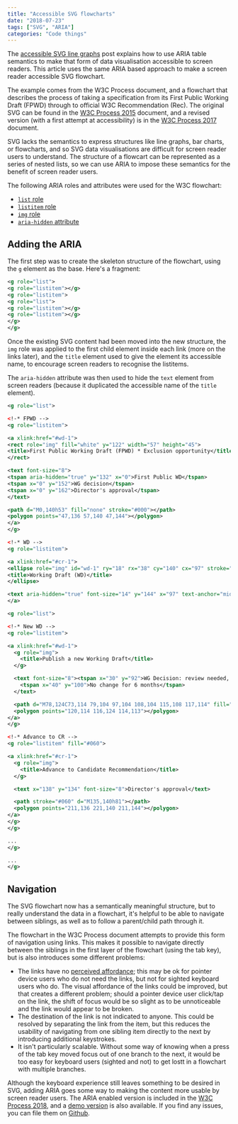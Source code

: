 ```yaml
---
title: "Accessible SVG flowcharts"
date: "2018-07-23"
tags: ["SVG", "ARIA"]
categories: "Code things"
---
```


The [accessible SVG line graphs](/accessible-svg-line-graphs/) post explains how to use ARIA table semantics to make that form of data visualisation accessible to screen readers. This article uses the same ARIA based approach to make a screen reader accessible SVG flowchart.

The example comes from the W3C Process document, and a flowchart that describes the process of taking a specification from its First Public Working Draft (FPWD) through to official W3C Recommendation (Rec). The original SVG can be found in the [W3C Process 2015](https://www.w3.org/2015/Process-20150901/) document, and a revised version (with a first attempt at accessibility) is in the [W3C Process 2017](https://www.w3.org/2017/Process-20170301/) document.

SVG lacks the semantics to express structures like line graphs, bar charts, or flowcharts, and so SVG data visualisations are difficult for screen reader users to understand. The structure of a flowcart can be represented as a series of nested lists, so we can use ARIA to impose these semantics for the benefit of screen reader users.

The following ARIA roles and attributes were used for the W3C flowchart:

* [`list` role](https://www.w3.org/TR/wai-aria-1.1/#list)
* [`listitem` role](https://www.w3.org/TR/wai-aria-1.1/#listitem)
* [`img` role](https://www.w3.org/TR/wai-aria-1.1/#img)
* [`aria-hidden` attribute](https://www.w3.org/TR/wai-aria-1.1/#list)

## Adding the ARIA

The first step was to create the skeleton structure of the flowchart, using the `g` element as the base. Here's a fragment:

```svg
<g role="list">
<g role="listitem"></g>
<g role="listitem">
<g role="list">
<g role="listitem"></g>
<g role="listitem"></g>
</g>
</g>
```

Once the existing SVG content had been moved into the new structure, the `img` role was applied to the first child element inside each link (more on the links later), and the `title` element used to give the element its accessible name, to encourage screen readers to recognise the listitems.

The `aria-hidden` attribute was then used to hide the `text` element from screen readers (because it duplicated the accessible name of the `title` element).

```svg
<g role="list">

<!-* FPWD -->
<g role="listitem">

<a xlink:href="#wd-1">
<rect role="img" fill="white" y="122" width="57" height="45">
<title>First Public Working Draft (FPWD) * Exclusion opportunity</title>
</rect>

<text font-size="8">
<tspan aria-hidden="true" y="132" x="0">First Public WD</tspan>
<tspan x="0" y="152">WG decision</tspan>
<tspan x="0" y="162">Director's approval</tspan>
</text>

<path d="M0,140h53" fill="none" stroke="#000"></path>
<polygon points="47,136 57,140 47,144"></polygon>
</a>
</g>

<!-* WD -->
<g role="listitem">

<a xlink:href="#cr-1">
<ellipse role="img" id="wd-1" ry="18" rx="38" cy="140" cx="97" stroke="black" fill="#fff">
<title>Working Draft (WD)</title>
</ellipse>

<text aria-hidden="true" font-size="14" y="144" x="97" text-anchor="middle">WD</text>
</a>

<g role="list">

<!-* New WD -->
<g role="listitem">

<a xlink:href="#wd-1">
  <g role="img">
    <title>Publish a new Working Draft</title>
  </g>

  <text font-size="8"><tspan x="30" y="92">WG Decision: review needed, or</tspan>
    <tspan x="40" y="100">No change for 6 months</tspan>
  </text>

  <path d="M78,124C73,114 79,104 97,104 108,104 115,108 117,114" fill="none" stroke="black" stroke-dasharray="6 1"></path>
  <polygon points="120,114 116,124 114,113"></polygon>
</a>
</g>

<!-* Advance to CR -->
<g role="listitem" fill="#060">

<a xlink:href="#cr-1">
  <g role="img">
    <title>Advance to Candidate Recommendation</title>
  </g>

  <text x="138" y="134" font-size="8">Director's approval</text>

  <path stroke="#060" d="M135,140h81"></path>
  <polygon points="211,136 221,140 211,144"></polygon>
</a>
</g>
</g>

...
</g>

...
</g>
```

## Navigation

The SVG flowchart now has a semantically meaningful structure, but to really understand the data in a flowchart, it's helpful to be able to navigate between siblings, as well as to follow a parent/child path through it.

The flowchart in the W3C Process document attempts to provide this form of navigation using links. This makes it possible to navigate directly between the siblings in the first layer of the flowchart (using the tab key), but is also introduces some different problems:

* The links have no [perceived affordance](https://www.jnd.org/dn.mss/affordances_and.html); this may be ok for pointer device users who do not need the links, but not for sighted keyboard users who do. The visual affordance of the links could be improved, but that creates a different problem; should a pointer device user click/tap on the link, the shift of focus would be so slight as to be unnoticeable and the link would appear to be broken.
* The destination of the link is not indicated to anyone. This could be resolved by separating the link from the item, but this reduces the usability of navigating from one sibling item directly to the next by introducing additional keystrokes.
* It isn't particularly scalable. Without some way of knowing when a press of the tab key moved focus out of one branch to the next, it would be too easy for keyboard users (sighted and not) to get lostt in a flowchart with multiple branches.

Although the keyboard experience still leaves something to be desired in SVG, adding ARIA goes some way to making the content more usable by screen reader users. The ARIA enabled version is included in the [W3C Process 2018](https://www.w3.org/2018/Process-20180201/), and a [demo version](https://design-patterns.tink.uk/svg-flowchart/index.html) is also available. If you find any issues, you can file them on [Github](https://github.com/w3c/w3process/).
